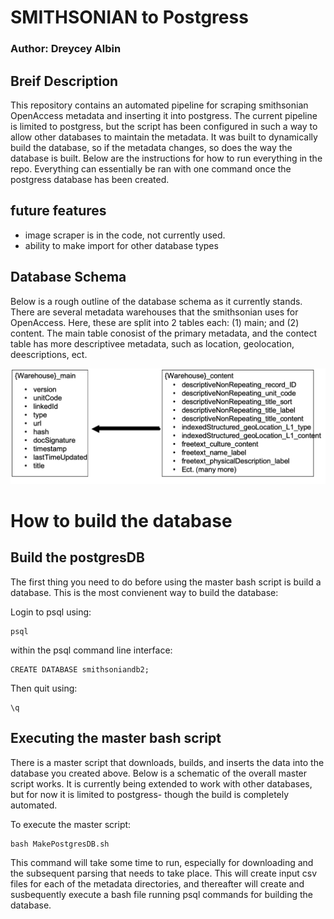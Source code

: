 # SMITHSONIAN to Postgress
### Author: Dreycey Albin

## Breif Description
This repository contains an automated pipeline for scraping smithsonian
OpenAccess metadata and inserting it into postgress. The current pipeline is
limited to postgress, but the script has been configured in such a way to allow
other databases to maintain the metadata. It was built to dynamically build the
database, so if the metadata changes, so does the way the database is built.
Below are the instructions for how to run everything in the repo. Everything can
essentially be ran with one command once the postgress database has been
created.

## future features

* image scraper is in the code, not currently used. 
* ability to make import for other database types

## Database Schema

Below is a rough outline of the database schema as it currently stands. There
are several metadata warehouses that the smithsonian uses for OpenAccess. Here,
these are split into 2 tables each: (1) main; and (2) content. The main table
conosist of the primary metadata, and the contect table has more descriptivee
metadata, such as location, geolocation, deescriptions, ect.

![Database Schema](DB_schema.png)

# How to build the database
## Build the postgresDB
The first thing you need to do before using the master bash script is build a
database. This is the most convienent way to build the database: 

Login to psql using: 
```
psql
```

within the psql command line interface:
```
CREATE DATABASE smithsoniandb2;
```

Then quit using: 
```
\q
```

## Executing the master bash script

There is a master script that downloads, builds, and inserts the data into the
database you created above. Below is a schematic of the overall master script
works. It is currently being extended to work with other databases, but for now
it is limited to postgress- though the build is completely automated. 

To execute the master script: 
```
bash MakePostgresDB.sh 
```

This command will take some time to run, especially for downloading and the
subsequent parsing that needs to take place. This will create input csv files
for each of the metadata directories, and thereafter will create and
susbequently execute a bash file running psql commands for building the
database.



